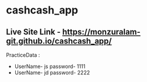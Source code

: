 ﻿# cashcash_app

## Live Site Link - https://monzuralam-git.github.io/cashcash_app/ 

PracticeData :

- UserName- js password- 1111
- UserName- jd password- 2222
